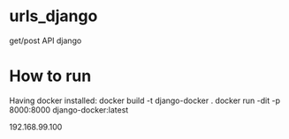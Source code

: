 # urls_django
get/post API django


# How to run
Having docker installed:
docker build -t django-docker .
docker run -dit -p 8000:8000 django-docker:latest

192.168.99.100